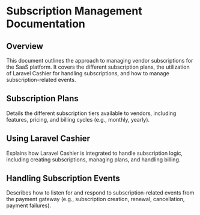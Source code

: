 # Subscription Management Documentation

## Overview

This document outlines the approach to managing vendor subscriptions for the SaaS platform. It covers the different subscription plans, the utilization of Laravel Cashier for handling subscriptions, and how to manage subscription-related events.

## Subscription Plans

Details the different subscription tiers available to vendors, including features, pricing, and billing cycles (e.g., monthly, yearly).

## Using Laravel Cashier

Explains how Laravel Cashier is integrated to handle subscription logic, including creating subscriptions, managing plans, and handling billing.

## Handling Subscription Events

Describes how to listen for and respond to subscription-related events from the payment gateway (e.g., subscription creation, renewal, cancellation, payment failures).